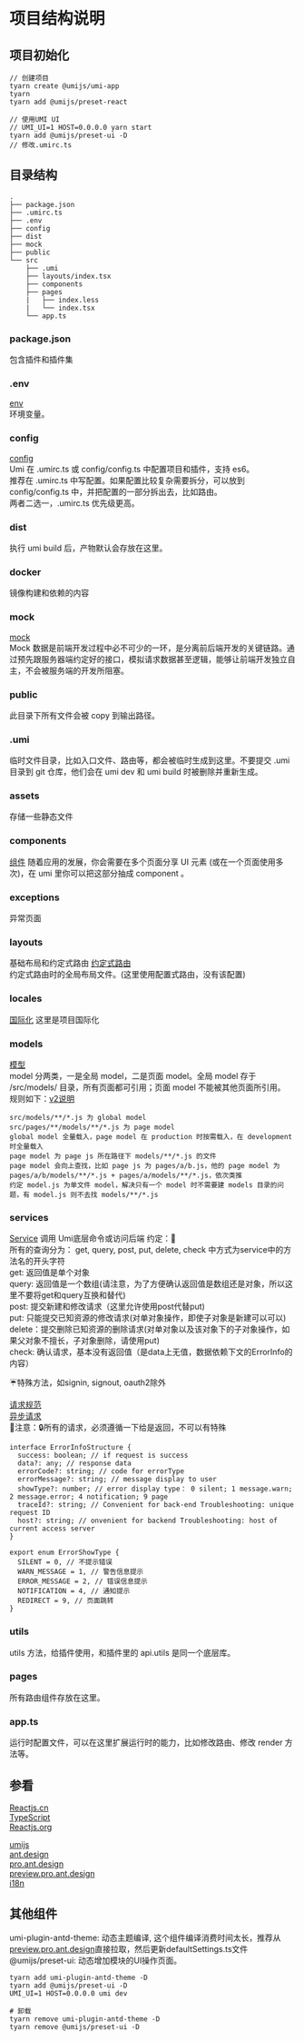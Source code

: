 # 项目结构说明

## 项目初始化

```
// 创建项目
tyarn create @umijs/umi-app
tyarn
tyarn add @umijs/preset-react

// 使用UMI UI
// UMI_UI=1 HOST=0.0.0.0 yarn start
tyarn add @umijs/preset-ui -D
// 修改.umirc.ts
```

## 目录结构
```
.
├── package.json
├── .umirc.ts
├── .env
├── config
├── dist
├── mock
├── public
└── src
    ├── .umi
    ├── layouts/index.tsx
    ├── components
    ├── pages
    |   ├── index.less
    |   └── index.tsx
    └── app.ts
```
### package.json
包含插件和插件集

### .env
[env](https://umijs.org/zh-CN/docs/env-variables)  
环境变量。

### config
[config](https://umijs.org/zh-CN/docs/config)  
Umi 在 .umirc.ts 或 config/config.ts 中配置项目和插件，支持 es6。  
推荐在 .umirc.ts 中写配置。如果配置比较复杂需要拆分，可以放到 config/config.ts 中，并把配置的一部分拆出去，比如路由。  
两者二选一，.umirc.ts 优先级更高。 

### dist
执行 umi build 后，产物默认会存放在这里。

### docker
镜像构建和依赖的内容

### mock
[mock](https://umijs.org/zh-CN/docs/mock)  
Mock 数据是前端开发过程中必不可少的一环，是分离前后端开发的关键链路。通过预先跟服务器端约定好的接口，模拟请求数据甚至逻辑，能够让前端开发独立自主，不会被服务端的开发所阻塞。

### public
此目录下所有文件会被 copy 到输出路径。

### .umi
临时文件目录，比如入口文件、路由等，都会被临时生成到这里。不要提交 .umi 目录到 git 仓库，他们会在 umi dev 和 umi build 时被删除并重新生成。

### assets
存储一些静态文件

### components
[组件](https://ant.design/docs/react/practical-projects-cn)
随着应用的发展，你会需要在多个页面分享 UI 元素 (或在一个页面使用多次)，在 umi 里你可以把这部分抽成 component 。

### exceptions
异常页面

### layouts
基础布局和约定式路由
[约定式路由](https://umijs.org/zh-CN/docs/convention-routing)  
约定式路由时的全局布局文件。(这里使用配置式路由，没有该配置)

### locales
[国际化](https://ant.design/docs/react/i18n-cn)
这里是项目国际化

### models
[模型](https://umijs.org/zh-CN/plugins/plugin-dva)  
model 分两类，一是全局 model，二是页面 model。全局 model 存于 /src/models/ 目录，所有页面都可引用；页面 model 不能被其他页面所引用。 
规则如下：[v2说明](https://v2.umijs.org/zh/guide/with-dva.html)
```
src/models/**/*.js 为 global model
src/pages/**/models/**/*.js 为 page model
global model 全量载入，page model 在 production 时按需载入，在 development 时全量载入
page model 为 page js 所在路径下 models/**/*.js 的文件
page model 会向上查找，比如 page js 为 pages/a/b.js，他的 page model 为 pages/a/b/models/**/*.js + pages/a/models/**/*.js，依次类推
约定 model.js 为单文件 model，解决只有一个 model 时不需要建 models 目录的问题，有 model.js 则不去找 models/**/*.js 
```

### services
[Service](https://umijs.org/zh-CN/api#service)
调用 Umi底层命令或访问后端
约定：🍹  
所有的查询分为： get, query, post, put, delete, check 中方式为service中的方法名的开头字符  
get: 返回值是单个对象  
query: 返回值是一个数组(请注意，为了方便确认返回值是数组还是对象，所以这里不要将get和query互换和替代)  
post: 提交新建和修改请求（这里允许使用post代替put)  
put: 只能提交已知资源的修改请求(对单对象操作，即使子对象是新建可以可以)  
delete：提交删除已知资源的删除请求(对单对象以及该对象下的子对象操作，如果父对象不擅长，子对象删除，请使用put)  
check: 确认请求，基本没有返回值（是data上无值，数据依赖下文的ErrorInfo的内容） 

☔特殊方法，如signin, signout, oauth2除外  
  
  
[请求规范](https://umijs.org/zh-CN/plugins/plugin-request)   
[异步请求](https://hooks.umijs.org/zh-CN/hooks/async)  
🐖注意：🔒所有的请求，必须遵循一下给是返回，不可以有特殊
```
interface ErrorInfoStructure {
  success: boolean; // if request is success
  data?: any; // response data
  errorCode?: string; // code for errorType
  errorMessage?: string; // message display to user 
  showType?: number; // error display type： 0 silent; 1 message.warn; 2 message.error; 4 notification; 9 page
  traceId?: string; // Convenient for back-end Troubleshooting: unique request ID
  host?: string; // onvenient for backend Troubleshooting: host of current access server
}

export enum ErrorShowType {
  SILENT = 0, // 不提示错误
  WARN_MESSAGE = 1, // 警告信息提示
  ERROR_MESSAGE = 2, // 错误信息提示
  NOTIFICATION = 4, // 通知提示
  REDIRECT = 9, // 页面跳转
}
```

### utils
utils 方法，给插件使用，和插件里的 api.utils 是同一个底层库。


### pages
所有路由组件存放在这里。

### app.ts
运行时配置文件，可以在这里扩展运行时的能力，比如修改路由、修改 render 方法等。

## 参看

[Reactjs.cn](https://reactjs.org.cn/doc/hello-world.html)  
[TypeScript](https://www.tslang.cn/docs/home.html)  
[Reactjs.org](https://reactjs.org/docs/react-api.html)  
  
[umijs](umijs.org)  
[ant.design](https://ant.design)  
[pro.ant.design](https://pro.ant.design/docs/getting-started)  
[preview.pro.ant.design](https://preview.pro.ant.design/)  
[i18n](https://pro.ant.design/docs/i18n-cn)  
  
## 其他组件
umi-plugin-antd-theme: 动态主题编译, 这个组件编译消费时间太长，推荐从[preview.pro.ant.design](https://preview.pro.ant.design/)直接拉取，然后更新defaultSettings.ts文件  
@umijs/preset-ui: 动态增加模块的UI操作页面。  
```
tyarn add umi-plugin-antd-theme -D
tyarn add @umijs/preset-ui -D
UMI_UI=1 HOST=0.0.0.0 umi dev

# 卸载
tyarn remove umi-plugin-antd-theme -D
tyarn remove @umijs/preset-ui -D
```



